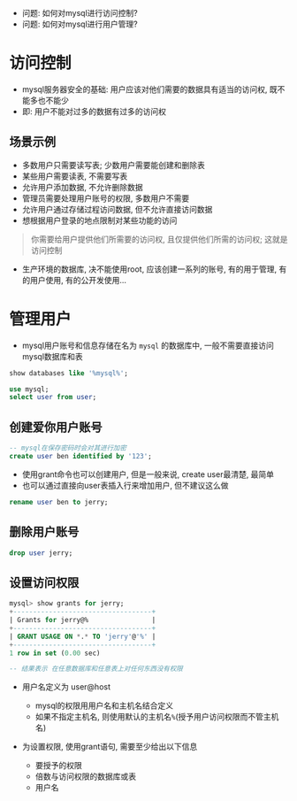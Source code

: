 + 问题: 如何对mysql进行访问控制?
+ 问题: 如何对mysql进行用户管理?

# 访问控制

+ mysql服务器安全的基础: 用户应该对他们需要的数据具有适当的访问权, 既不能多也不能少
+ 即: 用户不能对过多的数据有过多的访问权

## 场景示例

+ 多数用户只需要读写表; 少数用户需要能创建和删除表
+ 某些用户需要读表, 不需要写表
+ 允许用户添加数据, 不允许删除数据
+ 管理员需要处理用户账号的权限, 多数用户不需要
+ 允许用户通过存储过程访问数据, 但不允许直接访问数据
+ 想根据用户登录的地点限制对某些功能的访问

> 你需要给用户提供他们所需要的访问权, 且仅提供他们所需的访问权; 这就是访问控制

+ 生产环境的数据库, 决不能使用root, 应该创建一系列的账号, 有的用于管理, 有的用户使用, 有的公开发使用...

# 管理用户

+ mysql用户账号和信息存储在名为 `mysql` 的数据库中, 一般不需要直接访问mysql数据库和表

```sql
show databases like '%mysql%';

use mysql;
select user from user;
```

## 创建爱你用户账号

```sql
-- mysql在保存密码时会对其进行加密
create user ben identified by '123';
```

+ 使用grant命令也可以创建用户, 但是一般来说, create user最清楚, 最简单
+ 也可以通过直接向user表插入行来增加用户, 但不建议这么做

```sql
rename user ben to jerry;
```

## 删除用户账号

```sql
drop user jerry;
```

## 设置访问权限

```sql
mysql> show grants for jerry;
+-----------------------------------+
| Grants for jerry@%                |
+-----------------------------------+
| GRANT USAGE ON *.* TO 'jerry'@'%' |
+-----------------------------------+
1 row in set (0.00 sec)

-- 结果表示 在任意数据库和任意表上对任何东西没有权限
```

+ 用户名定义为 user@host
    + mysql的权限用用户名和主机名结合定义
    + 如果不指定主机名, 则使用默认的主机名`%`(授予用户访问权限而不管主机名)

+ 为设置权限, 使用grant语句, 需要至少给出以下信息
    + 要授予的权限
    + 倍数与访问权限的数据库或表
    + 用户名




